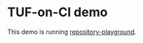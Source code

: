 # TUF-on-CI demo

This demo is running [repository-playground](https://github.com/jku/repository-playground/blob/main/playground/).
